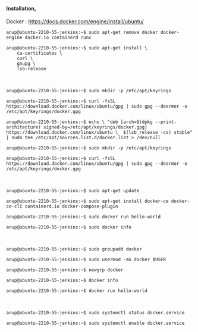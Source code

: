 #### Installation,

Docker : https://docs.docker.com/engine/install/ubuntu/

`anup@ubuntu-2210-55-jenkins:~$ sudo apt-get remove docker docker-engine docker.io containerd runc`

    anup@ubuntu-2210-55-jenkins:~$ sudo apt-get install \
        ca-certificates \
        curl \
        gnupg \
        lsb-release
 
 <br>
 
`anup@ubuntu-2210-55-jenkins:~$ sudo mkdir -p /etc/apt/keyrings`

`anup@ubuntu-2210-55-jenkins:~$ curl -fsSL https://download.docker.com/linux/ubuntu/gpg | sudo gpg --dearmor -o /etc/apt/keyrings/docker.gpg`

`anup@ubuntu-2210-55-jenkins:~$ echo \
  "deb [arch=$(dpkg --print-architecture) signed-by=/etc/apt/keyrings/docker.gpg] https://download.docker.com/linux/ubuntu \ 
  $(lsb_release -cs) stable" | sudo tee /etc/apt/sources.list.d/docker.list > /dev/null`

`anup@ubuntu-2210-55-jenkins:~$ sudo mkdir -p /etc/apt/keyrings`

`anup@ubuntu-2210-55-jenkins:~$ curl -fsSL https://download.docker.com/linux/ubuntu/gpg | sudo gpg --dearmor -o /etc/apt/keyrings/docker.gpg`

<br>

`anup@ubuntu-2210-55-jenkins:~$ sudo apt-get update`

`anup@ubuntu-2210-55-jenkins:~$ sudo apt-get install docker-ce docker-ce-cli containerd.io docker-compose-plugin`

`anup@ubuntu-2210-55-jenkins:~$ sudo docker run hello-world`

`anup@ubuntu-2210-55-jenkins:~$ sudo docker info`

<br>

`anup@ubuntu-2210-55-jenkins:~$ sudo groupadd docker`

`anup@ubuntu-2210-55-jenkins:~$ sudo usermod -aG docker $USER`

`anup@ubuntu-2210-55-jenkins:~$ newgrp docker`

`anup@ubuntu-2210-55-jenkins:~$ docker info`

`anup@ubuntu-2210-55-jenkins:~$ docker run hello-world`

<br>

`anup@ubuntu-2210-55-jenkins:~$ sudo systemctl status docker.service `

`anup@ubuntu-2210-55-jenkins:~$ sudo systemctl enable docker.service `
